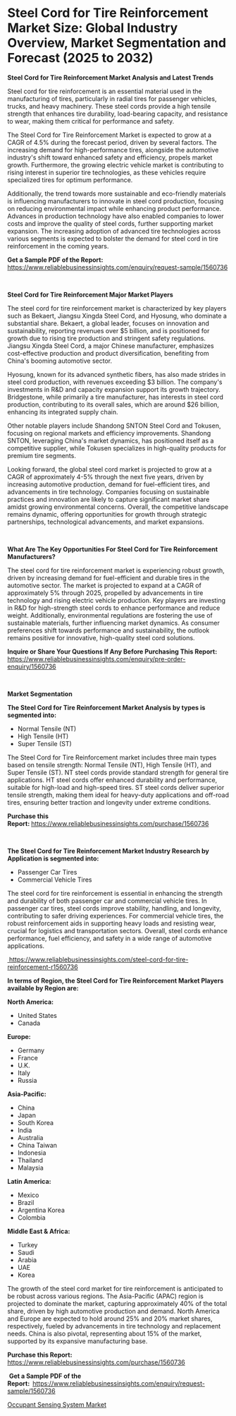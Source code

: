 <p><h1>Steel Cord for Tire Reinforcement Market Size: Global Industry Overview, Market Segmentation and Forecast (2025 to 2032)</h1></p><p><strong>Steel Cord for Tire Reinforcement Market Analysis and Latest Trends</strong></p>
<p><p>Steel cord for tire reinforcement is an essential material used in the manufacturing of tires, particularly in radial tires for passenger vehicles, trucks, and heavy machinery. These steel cords provide a high tensile strength that enhances tire durability, load-bearing capacity, and resistance to wear, making them critical for performance and safety.</p><p>The Steel Cord for Tire Reinforcement Market is expected to grow at a CAGR of 4.5% during the forecast period, driven by several factors. The increasing demand for high-performance tires, alongside the automotive industry's shift toward enhanced safety and efficiency, propels market growth. Furthermore, the growing electric vehicle market is contributing to rising interest in superior tire technologies, as these vehicles require specialized tires for optimum performance.</p><p>Additionally, the trend towards more sustainable and eco-friendly materials is influencing manufacturers to innovate in steel cord production, focusing on reducing environmental impact while enhancing product performance. Advances in production technology have also enabled companies to lower costs and improve the quality of steel cords, further supporting market expansion. The increasing adoption of advanced tire technologies across various segments is expected to bolster the demand for steel cord in tire reinforcement in the coming years.</p></p>
<p><strong>Get a Sample PDF of the Report:&nbsp;</strong> <a href="https://www.reliablebusinessinsights.com/enquiry/request-sample/1560736?utm_campaign=3116&utm_medium=2&utm_source=Github&utm_content=ia&utm_term=30032025&utm_id=steel-cord-for-tire-reinforcement">https://www.reliablebusinessinsights.com/enquiry/request-sample/1560736</a></p>
<p>&nbsp;</p>
<p><strong>Steel Cord for Tire Reinforcement Major Market Players</strong></p>
<p><p>The steel cord for tire reinforcement market is characterized by key players such as Bekaert, Jiangsu Xingda Steel Cord, and Hyosung, who dominate a substantial share. Bekaert, a global leader, focuses on innovation and sustainability, reporting revenues over $5 billion, and is positioned for growth due to rising tire production and stringent safety regulations. Jiangsu Xingda Steel Cord, a major Chinese manufacturer, emphasizes cost-effective production and product diversification, benefiting from China's booming automotive sector.</p><p>Hyosung, known for its advanced synthetic fibers, has also made strides in steel cord production, with revenues exceeding $3 billion. The company's investments in R&D and capacity expansion support its growth trajectory. Bridgestone, while primarily a tire manufacturer, has interests in steel cord production, contributing to its overall sales, which are around $26 billion, enhancing its integrated supply chain.</p><p>Other notable players include Shandong SNTON Steel Cord and Tokusen, focusing on regional markets and efficiency improvements. Shandong SNTON, leveraging China's market dynamics, has positioned itself as a competitive supplier, while Tokusen specializes in high-quality products for premium tire segments.</p><p>Looking forward, the global steel cord market is projected to grow at a CAGR of approximately 4-5% through the next five years, driven by increasing automotive production, demand for fuel-efficient tires, and advancements in tire technology. Companies focusing on sustainable practices and innovation are likely to capture significant market share amidst growing environmental concerns. Overall, the competitive landscape remains dynamic, offering opportunities for growth through strategic partnerships, technological advancements, and market expansions.</p></p>
<p>&nbsp;</p>
<p><strong>What Are The Key Opportunities For Steel Cord for Tire Reinforcement Manufacturers?</strong></p>
<p><p>The steel cord for tire reinforcement market is experiencing robust growth, driven by increasing demand for fuel-efficient and durable tires in the automotive sector. The market is projected to expand at a CAGR of approximately 5% through 2025, propelled by advancements in tire technology and rising electric vehicle production. Key players are investing in R&D for high-strength steel cords to enhance performance and reduce weight. Additionally, environmental regulations are fostering the use of sustainable materials, further influencing market dynamics. As consumer preferences shift towards performance and sustainability, the outlook remains positive for innovative, high-quality steel cord solutions.</p></p>
<p><strong>Inquire or Share Your Questions If Any Before Purchasing This Report:</strong> <a href="https://www.reliablebusinessinsights.com/enquiry/pre-order-enquiry/1560736?utm_campaign=3116&utm_medium=2&utm_source=Github&utm_content=ia&utm_term=30032025&utm_id=steel-cord-for-tire-reinforcement">https://www.reliablebusinessinsights.com/enquiry/pre-order-enquiry/1560736</a></p>
<p>&nbsp;</p>
<p><strong>Market Segmentation</strong></p>
<p><strong>The Steel Cord for Tire Reinforcement Market Analysis by types is segmented into:</strong></p>
<p><ul><li>Normal Tensile (NT)</li><li>High Tensile (HT)</li><li>Super Tensile (ST)</li></ul></p>
<p><p>The Steel Cord for Tire Reinforcement market includes three main types based on tensile strength: Normal Tensile (NT), High Tensile (HT), and Super Tensile (ST). NT steel cords provide standard strength for general tire applications. HT steel cords offer enhanced durability and performance, suitable for high-load and high-speed tires. ST steel cords deliver superior tensile strength, making them ideal for heavy-duty applications and off-road tires, ensuring better traction and longevity under extreme conditions.</p></p>
<p><strong>Purchase this Report:&nbsp;</strong><a href="https://www.reliablebusinessinsights.com/purchase/1560736?utm_campaign=3116&utm_medium=2&utm_source=Github&utm_content=ia&utm_term=30032025&utm_id=steel-cord-for-tire-reinforcement">https://www.reliablebusinessinsights.com/purchase/1560736</a></p>
<p>&nbsp;</p>
<p><strong>The Steel Cord for Tire Reinforcement Market Industry Research by Application is segmented into:</strong></p>
<p><ul><li>Passenger Car Tires</li><li>Commercial Vehicle Tires</li></ul></p>
<p><p>The steel cord for tire reinforcement is essential in enhancing the strength and durability of both passenger car and commercial vehicle tires. In passenger car tires, steel cords improve stability, handling, and longevity, contributing to safer driving experiences. For commercial vehicle tires, the robust reinforcement aids in supporting heavy loads and resisting wear, crucial for logistics and transportation sectors. Overall, steel cords enhance performance, fuel efficiency, and safety in a wide range of automotive applications.</p></p>
<p><a href="https://www.reliablebusinessinsights.com/steel-cord-for-tire-reinforcement-r1560736?utm_campaign=3116&utm_medium=2&utm_source=Github&utm_content=ia&utm_term=30032025&utm_id=steel-cord-for-tire-reinforcement">&nbsp;https://www.reliablebusinessinsights.com/steel-cord-for-tire-reinforcement-r1560736</a></p>
<p><strong>In terms of Region, the Steel Cord for Tire Reinforcement Market Players available by Region are:</strong></p>
<p>
    <p> <strong> North America: </strong>
        <ul>
            <li>United States</li>
            <li>Canada</li>
        </ul>
        </p> 
    <p> <strong> Europe: </strong>
        <ul>
            <li>Germany</li>
            <li>France</li>
            <li>U.K.</li>
            <li>Italy</li>
            <li>Russia</li>
        </ul>
        </p> 
    <p> <strong> Asia-Pacific: </strong>
        <ul>
            <li>China</li>
            <li>Japan</li>
            <li>South Korea</li>
            <li>India</li>
            <li>Australia</li>
            <li>China Taiwan</li>
            <li>Indonesia</li>
            <li>Thailand</li>
            <li>Malaysia</li>
        </ul>
        </p> 
    <p> <strong> Latin America: </strong>
        <ul>
            <li>Mexico</li>
            <li>Brazil</li>
            <li>Argentina Korea</li>
            <li>Colombia</li>
        </ul>
        </p> 
    <p> <strong> Middle East & Africa: </strong>
        <ul>
            <li>Turkey</li>
            <li>Saudi</li>
            <li>Arabia</li>
            <li>UAE</li>
            <li>Korea</li>
        </ul>
    </p>
    </p>
<p><p>The growth of the steel cord market for tire reinforcement is anticipated to be robust across various regions. The Asia-Pacific (APAC) region is projected to dominate the market, capturing approximately 40% of the total share, driven by high automotive production and demand. North America and Europe are expected to hold around 25% and 20% market shares, respectively, fueled by advancements in tire technology and replacement needs. China is also pivotal, representing about 15% of the market, supported by its expansive manufacturing base.</p></p>
<p><strong>Purchase this Report: </strong><a href="https://www.reliablebusinessinsights.com/purchase/1560736?utm_campaign=3116&utm_medium=2&utm_source=Github&utm_content=ia&utm_term=30032025&utm_id=steel-cord-for-tire-reinforcement">https://www.reliablebusinessinsights.com/purchase/1560736</a></p>
<p>&nbsp;<strong>Get a Sample PDF of the Report:&nbsp;&nbsp;</strong><a href="https://www.reliablebusinessinsights.com/enquiry/request-sample/1560736?utm_campaign=3116&utm_medium=2&utm_source=Github&utm_content=ia&utm_term=30032025&utm_id=steel-cord-for-tire-reinforcement">https://www.reliablebusinessinsights.com/enquiry/request-sample/1560736</a></p>
<p><strong></strong></p>
<p><p><a href="https://github.com/ziwersekos/Market-Research-Report-List-1/blob/main/occupant-sensing-system-market.md?utm_campaign=3116&utm_medium=2&utm_source=Github&utm_content=ia&utm_term=30032025&utm_id=steel-cord-for-tire-reinforcement">Occupant Sensing System Market</a></p></p>